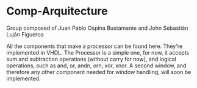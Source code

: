 # Comp-Arquitecture
Group composed of 
Juan Pablo Ospina Bustamante and
John Sebastián Luján Figueroa

All the components that make a processor can be found here. They're implemented in VHDL. 
The Processor is a simple one, for now, it accepts sum and subtraction operations (without carry for now), and logical operations,
such as and, or, andn, orn, xor, xnor. A second window, and therefore any other component needed for window handling, will soon be 
implemented. 
